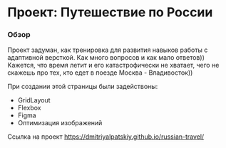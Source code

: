 # Проект: Путешествие по России

### Обзор
Проект задуман, как тренировка для развития навыков работы с адаптивной версткой. 
Как много вопросов и как мало ответов)) 
Кажется, что время летит и его катастрофически не хватает, чего не скажешь про тех, кто едет в поезде Москва - Владивосток))

При создании этой страницы были задействоны:
* GridLayout 
* Flexbox
* Figma
* Оптимизация изображений

Ссылка на проект https://dmitriyalpatskiy.github.io/russian-travel/ 

